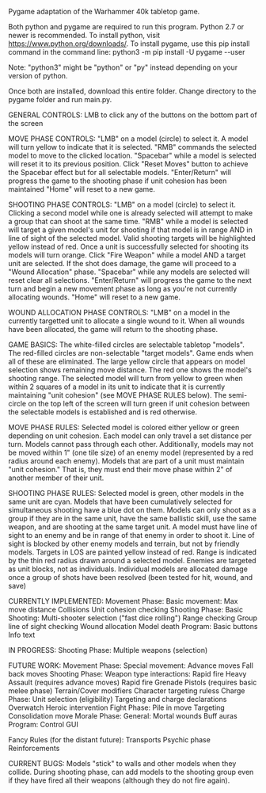 Pygame adaptation of the Warhammer 40k tabletop game.

Both python and pygame are required to run this program. Python 2.7 or newer is recommended.
To install python, visit https://www.python.org/downloads/.
To install pygame, use this pip install command in the command line:
python3 -m pip install -U pygame --user

Note: "python3" might be "python" or "py" instead depending on your version of python.

Once both are installed, download this entire folder.
Change directory to the pygame folder and run main.py.

GENERAL CONTROLS:
LMB to click any of the buttons on the bottom part of the screen

MOVE PHASE CONTROLS:
"LMB" on a model (circle) to select it. A model will turn yellow to indicate that it is selected.
"RMB" commands the selected model to move to the clicked location.
"Spacebar" while a model is selected will reset it to its previous position.
Click "Reset Moves" button to achieve the Spacebar effect but for all selectable models.
"Enter/Return" will progress the game to the shooting phase if unit cohesion has been maintained
"Home" will reset to a new game.

SHOOTING PHASE CONTROLS:
"LMB" on a model (circle) to select it. 
	Clicking a second model while one is already selected will attempt to make a group that can shoot at the same time.
"RMB" while a model is selected will target a given model's unit for shooting if that model is in range AND in line of sight of the selected model.
	Valid shooting targets will be highlighted yellow instead of red.
	Once a unit is successfully selected for shooting its models will turn orange.
Click "Fire Weapon" while a model AND a target unit are selected. If the shot does damage, the game will proceed to a "Wound Allocation" phase.
"Spacebar" while any models are selected will reset clear all selections.
"Enter/Return" will progress the game to the next turn and begin a new movement phase as long as you're not currently allocating wounds.
"Home" will reset to a new game.

WOUND ALLOCATION PHASE CONTROLS:
"LMB" on a model in the currently targetted unit to allocate a single wound to it.
	When all wounds have been allocated, the game will return to the shooting phase.


GAME BASICS:
The white-filled circles are selectable tabletop "models".
The red-filled circles are non-selectable "target models". Game ends when all of these are eliminated.
The large yellow circle that appears on model selection shows remaining move distance. The red one shows the model's shooting range.
The selected model will turn from yellow to green when within 2 squares of a model in its unit to indicate that it is currently maintaining "unit cohesion" (see MOVE PHASE RULES below).
The semi-circle on the top left of the screen will turn green if unit cohesion between the selectable models is established and is red otherwise.

MOVE PHASE RULES:
Selected model is colored either yellow or green depending on unit cohesion.
Each model can only travel a set distance per turn. 
Models cannot pass through each other.
Additionally, models may not be moved within 1" (one tile size) of an enemy model (represented by a red radius around each enemy).
Models that are part of a unit must maintain "unit cohesion." That is, they must end their move phase within 2" of another member of their unit.

SHOOTING PHASE RULES:
Selected model is green, other models in the same unit are cyan. 
Models that have been cumulatively selected for simultaneous shooting have a blue dot on them.
Models can only shoot as a group if they are in the same unit, have the same ballistic skill, use the same weapon, and are shooting at the same target unit.
A model must have line of sight to an enemy and be in range of that enemy in order to shoot it. 
Line of sight is blocked by other enemy models and terrain, but not by friendly models.
Targets in LOS are painted yellow instead of red.
Range is indicated by the thin red radius drawn around a selected model.
Enemies are targeted as unit blocks, not as individuals. 
Individual models are allocated damage once a group of shots have been resolved (been tested for hit, wound, and save)

CURRENTLY IMPLEMENTED:
Movement Phase:
	Basic movement:
		Max move distance
		Collisions
		Unit cohesion checking
Shooting Phase:
	Basic Shooting:
		Multi-shooter selection ("fast dice rolling")
		Range checking
		Group line of sight checking
		Wound allocation
		Model death
Program:
	Basic buttons
	Info text

IN PROGRESS:
Shooting Phase:
	Multiple weapons (selection)

FUTURE WORK:
Movement Phase:
	Special movement:
		Advance moves
		Fall back moves
Shooting Phase:
	Weapon type interactions:
		Rapid fire
		Heavy
		Assault (requires advance moves)
		Rapid fire
		Grenade
		Pistols (requires basic melee phase)
	Terrain/Cover modifiers
	Character targeting ruless
Charge Phase:
	Unit selection (eligibility)
	Targeting and charge declarations
	Overwatch
	Heroic intervention
Fight Phase:
	Pile in move
	Targeting
	Consolidation move
Morale Phase:
General:
	Mortal wounds
	Buff auras
Program:
	Control GUI

Fancy Rules (for the distant future):
	Transports
	Psychic phase
	Reinforcements


CURRENT BUGS:
Models "stick" to walls and other models when they collide.
During shooting phase, can add models to the shooting group even if they have fired all their weapons (although they do not fire again).